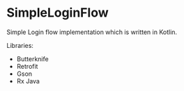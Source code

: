 # SimpleLoginFlow
Simple Login flow implementation which is written in Kotlin.

Libraries:
- Butterknife
- Retrofit
- Gson
- Rx Java

